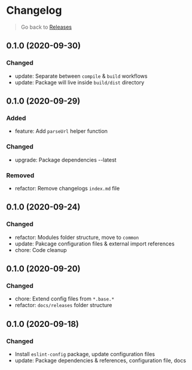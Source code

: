 # Changelog

> Go back to [Releases](../index.md#010-2020-10-01)

## 0.1.0 (2020-09-30)

### Changed

- update: Separate between `compile` & `build` workflows
- update: Package will live inside `build/dist` directory

## 0.1.0 (2020-09-29)

### Added

- feature: Add `parseUrl` helper function

### Changed

- upgrade: Package dependencies --latest

### Removed

- refactor: Remove changelogs `index.md` file

## 0.1.0 (2020-09-24)

### Changed

- refactor: Modules folder structure, move to `common`
- update: Pakcage configuration files & external import references
- chore: Code cleanup

## 0.1.0 (2020-09-20)

### Changed

- chore: Extend config files from `*.base.*`
- refactor: `docs/releases` folder structure

## 0.1.0 (2020-09-18)

### Changed

- Install `eslint-config` package, update configuration files
- update: Package dependencies & references, configuration file, docs
